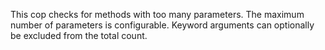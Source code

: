 This cop checks for methods with too many parameters.
The maximum number of parameters is configurable.
Keyword arguments can optionally be excluded from the total count.